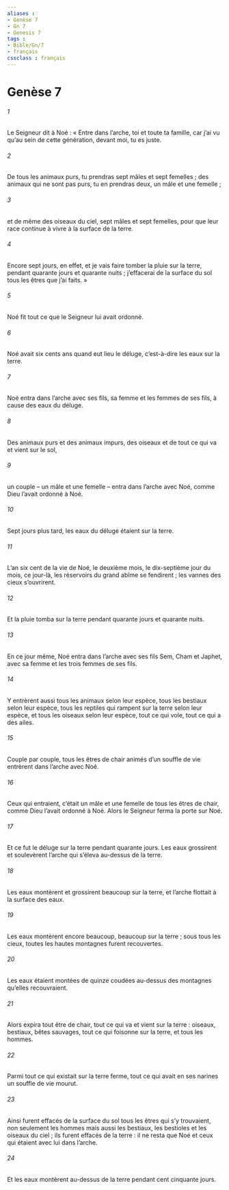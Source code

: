 ```yaml
---
aliases : 
- Genèse 7
- Gn 7
- Genesis 7
tags : 
- Bible/Gn/7
- français
cssclass : français
---
```


# Genèse 7

###### 1
Le Seigneur dit à Noé : « Entre dans l’arche, toi et toute ta famille, car j’ai vu qu’au sein de cette génération, devant moi, tu es juste.
###### 2
De tous les animaux purs, tu prendras sept mâles et sept femelles ; des animaux qui ne sont pas purs, tu en prendras deux, un mâle et une femelle ;
###### 3
et de même des oiseaux du ciel, sept mâles et sept femelles, pour que leur race continue à vivre à la surface de la terre.
###### 4
Encore sept jours, en effet, et je vais faire tomber la pluie sur la terre, pendant quarante jours et quarante nuits ; j’effacerai de la surface du sol tous les êtres que j’ai faits. »
###### 5
Noé fit tout ce que le Seigneur lui avait ordonné.
###### 6
Noé avait six cents ans quand eut lieu le déluge, c’est-à-dire les eaux sur la terre.
###### 7
Noé entra dans l’arche avec ses fils, sa femme et les femmes de ses fils, à cause des eaux du déluge.
###### 8
Des animaux purs et des animaux impurs, des oiseaux et de tout ce qui va et vient sur le sol,
###### 9
un couple – un mâle et une femelle – entra dans l’arche avec Noé, comme Dieu l’avait ordonné à Noé.
###### 10
Sept jours plus tard, les eaux du déluge étaient sur la terre.
###### 11
L’an six cent de la vie de Noé, le deuxième mois, le dix-septième jour du mois, ce jour-là, les réservoirs du grand abîme se fendirent ; les vannes des cieux s’ouvrirent.
###### 12
Et la pluie tomba sur la terre pendant quarante jours et quarante nuits.
###### 13
En ce jour même, Noé entra dans l’arche avec ses fils Sem, Cham et Japhet, avec sa femme et les trois femmes de ses fils.
###### 14
Y entrèrent aussi tous les animaux selon leur espèce, tous les bestiaux selon leur espèce, tous les reptiles qui rampent sur la terre selon leur espèce, et tous les oiseaux selon leur espèce, tout ce qui vole, tout ce qui a des ailes.
###### 15
Couple par couple, tous les êtres de chair animés d’un souffle de vie entrèrent dans l’arche avec Noé.
###### 16
Ceux qui entraient, c’était un mâle et une femelle de tous les êtres de chair, comme Dieu l’avait ordonné à Noé.
Alors le Seigneur ferma la porte sur Noé.
###### 17
Et ce fut le déluge sur la terre pendant quarante jours. Les eaux grossirent et soulevèrent l’arche qui s’éleva au-dessus de la terre.
###### 18
Les eaux montèrent et grossirent beaucoup sur la terre, et l’arche flottait à la surface des eaux.
###### 19
Les eaux montèrent encore beaucoup, beaucoup sur la terre ; sous tous les cieux, toutes les hautes montagnes furent recouvertes.
###### 20
Les eaux étaient montées de quinze coudées au-dessus des montagnes qu’elles recouvraient.
###### 21
Alors expira tout être de chair, tout ce qui va et vient sur la terre : oiseaux, bestiaux, bêtes sauvages, tout ce qui foisonne sur la terre, et tous les hommes.
###### 22
Parmi tout ce qui existait sur la terre ferme, tout ce qui avait en ses narines un souffle de vie mourut.
###### 23
Ainsi furent effacés de la surface du sol tous les êtres qui s’y trouvaient, non seulement les hommes mais aussi les bestiaux, les bestioles et les oiseaux du ciel ; ils furent effacés de la terre : il ne resta que Noé et ceux qui étaient avec lui dans l’arche.
###### 24
Et les eaux montèrent au-dessus de la terre pendant cent cinquante jours.
